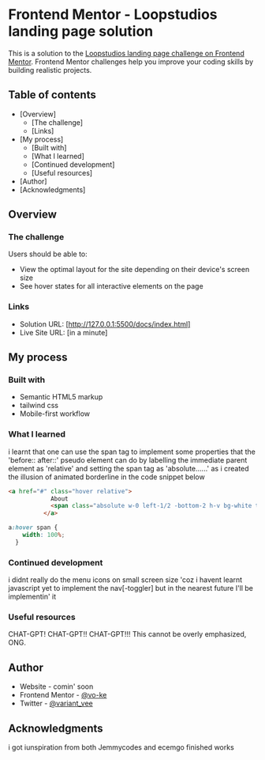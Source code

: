 # Frontend Mentor - Loopstudios landing page solution

This is a solution to the [Loopstudios landing page challenge on Frontend Mentor](https://www.frontendmentor.io/challenges/loopstudios-landing-page-N88J5Onjw). Frontend Mentor challenges help you improve your coding skills by building realistic projects. 

## Table of contents

- [Overview]
  - [The challenge]
  - [Links]
- [My process] 
  - [Built with] 
  - [What I learned]
  - [Continued development]
  - [Useful resources]
- [Author]
- [Acknowledgments]



## Overview

### The challenge

Users should be able to:

- View the optimal layout for the site depending on their device's screen size
- See hover states for all interactive elements on the page




### Links
- Solution URL: [http://127.0.0.1:5500/docs/index.html]
- Live Site URL: [in a minute]

## My process

### Built with

- Semantic HTML5 markup
- tailwind css
- Mobile-first workflow



### What I learned

i learnt that one can use the span tag to implement some properties that the 'before:: after::' pseudo element can do by labelling the immediate parent element as 'relative' and setting the span tag as 'absolute......' as i created the illusion of animated borderline in the code snippet below
```html
<a href="#" class="hover relative">
            About
            <span class="absolute w-0 left-1/2 -bottom-2 h-v bg-white transform -translate-x-1/2 transition-all duration-500 ease-in-out"></span>
          </a>
```
```css
a:hover span {
    width: 100%;
  }
```


### Continued development

i didnt really do the menu icons on small screen size 'coz i havent learnt javascript yet to implement the nav[-toggler] but in the nearest future I'll be implementin' it

### Useful resources
CHAT-GPT!
CHAT-GPT!!
CHAT-GPT!!!
This cannot be overly emphasized, ONG.

## Author

- Website - comin' soon
- Frontend Mentor - [@vo-ke](https://www.frontendmentor.io/profile/vo-ke)
- Twitter - [@variant_vee](https://www.twitter.com/variant_vee) 


## Acknowledgments
i got iunspiration from both Jemmycodes and ecemgo finished works
